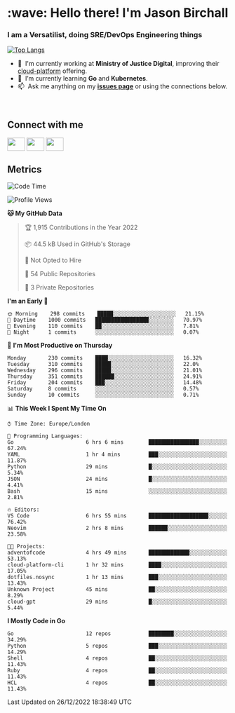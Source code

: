 <h1 align="left" id="jason-title">:wave: Hello there! I'm Jason Birchall</h1>
<h3 align="left">I am a Versatilist, doing SRE/DevOps Engineering things</h3>

[![Top Langs](https://github-readme-stats.vercel.app/api?username=jasonBirchall&show_icons=true&count_private=true&include_all_commits=true&theme=gruvbox)](https://github.com/anuraghazra/github-readme-stats)

- :office: &nbsp;I'm currently working at **Ministry of Justice Digital**, improving their [cloud-platform](https://github.com/ministryofjustice/cloud-platform) offering.
- :seedling: &nbsp;I’m currently learning **Go** and **Kubernetes**.
- :mailbox: &nbsp;Ask me anything on my **[issues page]** or using the connections below.


<br>

<h2>Connect with me</h2>
<p>
<a href="https://twitter.com/jsonBirchall" target="blank"><img align="center" src="https://cdn.jsdelivr.net/npm/simple-icons@3.0.1/icons/twitter.svg" alt="" height="30" width="40" /></a>
<a href="https://keybase.io/json0" target="blank"><img align="center" src="https://cdn.jsdelivr.net/npm/simple-icons@3.0.1/icons/keybase.svg" alt="" height="30" width="40" /></a>
<a href="https://www.reddit.com/user/kakorate" target="blank"><img align="center" src="https://cdn.jsdelivr.net/npm/simple-icons@3.0.1/icons/reddit.svg" alt="" height="30" width="40" /></a>
</p>

<h2>Metrics</h2>

<!--START_SECTION:waka-->
![Code Time](http://img.shields.io/badge/Code%20Time-888%20hrs%2033%20mins-blue)

![Profile Views](http://img.shields.io/badge/Profile%20Views-2-blue)

**🐱 My GitHub Data** 

> 🏆 1,915 Contributions in the Year 2022
 > 
> 📦 44.5 kB Used in GitHub's Storage 
 > 
> 🚫 Not Opted to Hire
 > 
> 📜 54 Public Repositories 
 > 
> 🔑 3 Private Repositories  
 > 
**I'm an Early 🐤** 

```text
🌞 Morning    298 commits    █████░░░░░░░░░░░░░░░░░░░░   21.15% 
🌆 Daytime    1000 commits   █████████████████░░░░░░░░   70.97% 
🌃 Evening    110 commits    ██░░░░░░░░░░░░░░░░░░░░░░░   7.81% 
🌙 Night      1 commits      ░░░░░░░░░░░░░░░░░░░░░░░░░   0.07%

```
📅 **I'm Most Productive on Thursday** 

```text
Monday       230 commits    ████░░░░░░░░░░░░░░░░░░░░░   16.32% 
Tuesday      310 commits    █████░░░░░░░░░░░░░░░░░░░░   22.0% 
Wednesday    296 commits    █████░░░░░░░░░░░░░░░░░░░░   21.01% 
Thursday     351 commits    ██████░░░░░░░░░░░░░░░░░░░   24.91% 
Friday       204 commits    ███░░░░░░░░░░░░░░░░░░░░░░   14.48% 
Saturday     8 commits      ░░░░░░░░░░░░░░░░░░░░░░░░░   0.57% 
Sunday       10 commits     ░░░░░░░░░░░░░░░░░░░░░░░░░   0.71%

```


📊 **This Week I Spent My Time On** 

```text
⌚︎ Time Zone: Europe/London

💬 Programming Languages: 
Go                       6 hrs 6 mins        ████████████████░░░░░░░░░   67.24% 
YAML                     1 hr 4 mins         ███░░░░░░░░░░░░░░░░░░░░░░   11.87% 
Python                   29 mins             █░░░░░░░░░░░░░░░░░░░░░░░░   5.34% 
JSON                     24 mins             █░░░░░░░░░░░░░░░░░░░░░░░░   4.41% 
Bash                     15 mins             ░░░░░░░░░░░░░░░░░░░░░░░░░   2.81%

🔥 Editors: 
VS Code                  6 hrs 55 mins       ███████████████████░░░░░░   76.42% 
Neovim                   2 hrs 8 mins        ██████░░░░░░░░░░░░░░░░░░░   23.58%

🐱‍💻 Projects: 
adventofcode             4 hrs 49 mins       █████████████░░░░░░░░░░░░   53.13% 
cloud-platform-cli       1 hr 32 mins        ████░░░░░░░░░░░░░░░░░░░░░   17.05% 
dotfiles.nosync          1 hr 13 mins        ███░░░░░░░░░░░░░░░░░░░░░░   13.43% 
Unknown Project          45 mins             ██░░░░░░░░░░░░░░░░░░░░░░░   8.29% 
cloud-gpt                29 mins             █░░░░░░░░░░░░░░░░░░░░░░░░   5.44%

```

**I Mostly Code in Go** 

```text
Go                       12 repos            ████████░░░░░░░░░░░░░░░░░   34.29% 
Python                   5 repos             ███░░░░░░░░░░░░░░░░░░░░░░   14.29% 
Shell                    4 repos             ██░░░░░░░░░░░░░░░░░░░░░░░   11.43% 
Ruby                     4 repos             ██░░░░░░░░░░░░░░░░░░░░░░░   11.43% 
HCL                      4 repos             ██░░░░░░░░░░░░░░░░░░░░░░░   11.43%

```



 Last Updated on 26/12/2022 18:38:49 UTC
<!--END_SECTION:waka-->

<!-- links -->

[issues page]: https://github.com/jasonBirchall/jasonBirchall/issues "jasonBirchall/issues"

